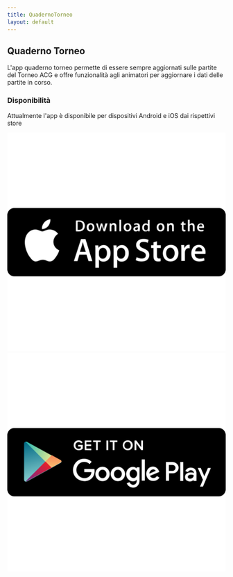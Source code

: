 ```yaml
---
title: QuadernoTorneo
layout: default
---
```


## Quaderno Torneo

L'app quaderno torneo permette di essere sempre aggiornati sulle partite del Torneo ACG e offre funzionalità agli animatori per aggiornare i dati delle partite in corso.

### Disponibilità
Attualmente l'app è disponibile per dispositivi Android e iOS dai rispettivi store

[![AppStore](/images/app-store-512x512.png)](https://apps.apple.com/it/app/quaderno-torneo/id1575877834)
[![Google Play](/images/google-play-512x512.png)](https://play.google.com/store/apps/details?id=it.dariocast.quadernotorneo)